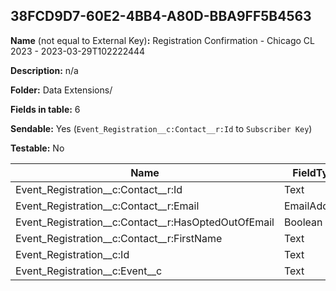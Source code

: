 ## 38FCD9D7-60E2-4BB4-A80D-BBA9FF5B4563

**Name** (not equal to External Key)**:** Registration Confirmation - Chicago CL 2023 - 2023-03-29T102222444

**Description:** n/a

**Folder:** Data Extensions/

**Fields in table:** 6

**Sendable:** Yes (`Event_Registration__c:Contact__r:Id` to `Subscriber Key`)

**Testable:** No

| Name | FieldType | MaxLength | IsPrimaryKey | IsNullable | DefaultValue |
| --- | --- | --- | --- | --- | --- |
| Event_Registration__c:Contact__r:Id | Text | 18 | - | - |  |
| Event_Registration__c:Contact__r:Email | EmailAddress | 80 | - | + |  |
| Event_Registration__c:Contact__r:HasOptedOutOfEmail | Boolean |  | - | + | False |
| Event_Registration__c:Contact__r:FirstName | Text | 40 | - | + |  |
| Event_Registration__c:Id | Text | 18 | - | - |  |
| Event_Registration__c:Event__c | Text | 18 | - | + |  |
